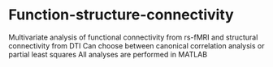 # Function-structure-connectivity
Multivariate analysis of functional connectivity from rs-fMRI and structural connectivity from DTI
Can choose between canonical correlation analysis or partial least squares
All analyses are performed in MATLAB
